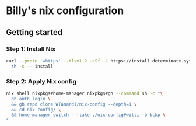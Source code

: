# Billy's nix configuration

## Getting started

### Step 1: Install Nix

```sh
curl --proto '=https' --tlsv1.2 -sSf -L https://install.determinate.systems/nix | \
  sh -s -- install
```

### Step 2: Apply Nix config

```sh
nix shell nixpkgs#home-manager nixpkgs#gh --command sh -c "\
  gh auth login \
  && gh repo clone WTanardi/nix-config --depth=1 \
  && cd nix-config/ \
  && home-manager switch --flake ./nix-config#willi -b bckp \
"
```
